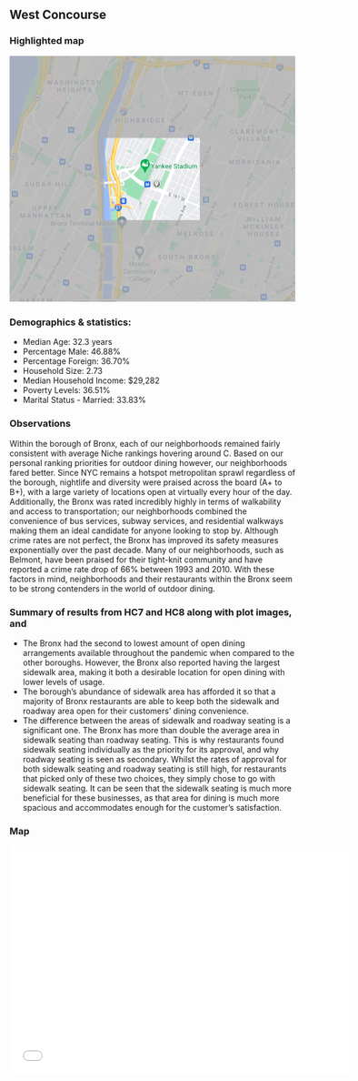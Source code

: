 ## West Concourse

### Highlighted map
![Concourse Image](/HC6_image.png)

### Demographics & statistics:
- Median Age: 32.3 years
- Percentage Male: 46.88%
- Percentage Foreign: 36.70%
- Household Size: 2.73
- Median Household Income: $29,282
- Poverty Levels: 36.51%
- Marital Status - Married: 33.83%

### Observations
Within the borough of Bronx, each of our neighborhoods remained fairly consistent with average Niche rankings hovering around C. Based on our personal ranking priorities for outdoor dining however, our neighborhoods fared better. Since NYC remains a hotspot metropolitan sprawl regardless of the borough, nightlife and diversity were praised across the board (A+ to B+), with a large variety of locations open at virtually every hour of the day. Additionally, the Bronx was rated incredibly highly in terms of walkability and access to transportation; our neighborhoods combined the convenience of bus services, subway services, and residential walkways making them an ideal candidate for anyone looking to stop by. Although crime rates are not perfect, the Bronx has improved its safety measures exponentially over the past decade. Many of our neighborhoods, such as Belmont, have been praised for their tight-knit community and have reported a crime rate drop of 66% between 1993 and 2010. With these factors in mind, neighborhoods and their restaurants within the Bronx seem to be strong contenders in the world of outdoor dining.

### Summary of results from HC7 and HC8 along with plot images, and
- The Bronx had the second to lowest amount of open dining arrangements available throughout the pandemic when compared to the other boroughs. However, the Bronx also reported having the largest sidewalk area, making it both a desirable location for open dining with lower levels of usage.
- The borough’s abundance of sidewalk area has afforded it so that a majority of Bronx restaurants are able to keep both the sidewalk and roadway area open for their customers’ dining convenience. 
- The difference between the areas of sidewalk and roadway seating is a significant one. The Bronx has more than double the average area in sidewalk seating than roadway seating. This is why restaurants found sidewalk seating individually as the priority for its approval, and why roadway seating is seen as secondary. Whilst the rates of approval for both sidewalk seating and roadway seating is still high, for restaurants that picked only of these two choices, they simply chose to go with sidewalk seating. It can be seen that the sidewalk seating is much more beneficial for these businesses, as that area for dining is much more spacious and accommodates enough for the customer’s satisfaction.

### Map
<dl>
<iframe src="concourse.html" width="600" height="400" frameborder="0" frameborder="0" marginwidth="0" marginheight="0" allowfullscreen></iframe>
</dl>
